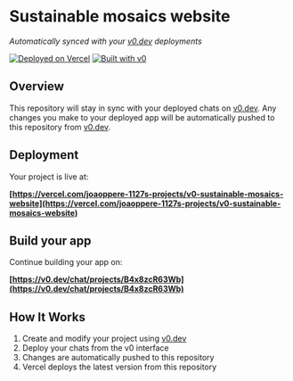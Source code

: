 # Sustainable mosaics website

*Automatically synced with your [v0.dev](https://v0.dev) deployments*

[![Deployed on Vercel](https://img.shields.io/badge/Deployed%20on-Vercel-black?style=for-the-badge&logo=vercel)](https://vercel.com/joaoppere-1127s-projects/v0-sustainable-mosaics-website)
[![Built with v0](https://img.shields.io/badge/Built%20with-v0.dev-black?style=for-the-badge)](https://v0.dev/chat/projects/B4x8zcR63Wb)

## Overview

This repository will stay in sync with your deployed chats on [v0.dev](https://v0.dev).
Any changes you make to your deployed app will be automatically pushed to this repository from [v0.dev](https://v0.dev).

## Deployment

Your project is live at:

**[https://vercel.com/joaoppere-1127s-projects/v0-sustainable-mosaics-website](https://vercel.com/joaoppere-1127s-projects/v0-sustainable-mosaics-website)**

## Build your app

Continue building your app on:

**[https://v0.dev/chat/projects/B4x8zcR63Wb](https://v0.dev/chat/projects/B4x8zcR63Wb)**

## How It Works

1. Create and modify your project using [v0.dev](https://v0.dev)
2. Deploy your chats from the v0 interface
3. Changes are automatically pushed to this repository
4. Vercel deploys the latest version from this repository
